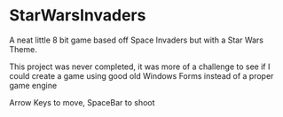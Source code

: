 # StarWarsInvaders
A neat little 8 bit game based off Space Invaders but with a Star Wars Theme. 

This project was never completed, it was more of a challenge to see if I could create a game using good old Windows Forms instead of a proper game engine

Arrow Keys to move, SpaceBar to shoot
